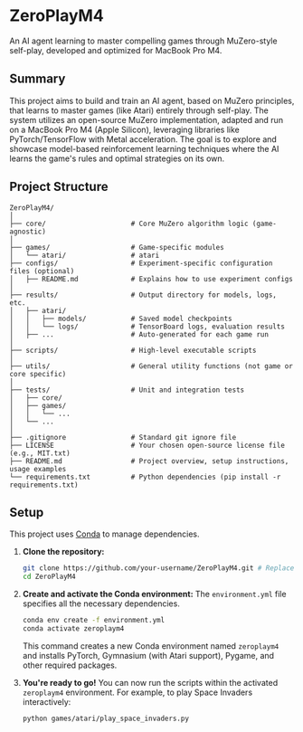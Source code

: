 # ZeroPlayM4
An AI agent learning to master compelling games through MuZero-style self-play, developed and optimized for MacBook Pro M4.

## Summary

This project aims to build and train an AI agent, based on MuZero principles, that learns to master games (like Atari) entirely through self-play. The system utilizes an open-source MuZero implementation, adapted and run on a MacBook Pro M4 (Apple Silicon), leveraging libraries like PyTorch/TensorFlow with Metal acceleration. The goal is to explore and showcase model-based reinforcement learning techniques where the AI learns the game's rules and optimal strategies on its own.

## Project Structure 

```
ZeroPlayM4/
│
├── core/                     # Core MuZero algorithm logic (game-agnostic)
│
├── games/                    # Game-specific modules
│   └── atari/                # atari 
├── configs/                  # Experiment-specific configuration files (optional)
│   ├── README.md             # Explains how to use experiment configs
│
├── results/                  # Output directory for models, logs, etc.
│   ├── atari/
│   │   ├── models/           # Saved model checkpoints
│   │   └── logs/             # TensorBoard logs, evaluation results
│   ├── ...                   # Auto-generated for each game run
│
├── scripts/                  # High-level executable scripts
│
├── utils/                    # General utility functions (not game or core specific)
│
├── tests/                    # Unit and integration tests
│   ├── core/
│   ├── games/
│   │   └── ...
│   └── ...
│
├── .gitignore                # Standard git ignore file
├── LICENSE                   # Your chosen open-source license file (e.g., MIT.txt)
├── README.md                 # Project overview, setup instructions, usage examples
└── requirements.txt          # Python dependencies (pip install -r requirements.txt)
```

## Setup

This project uses [Conda](https://docs.conda.io/en/latest/miniconda.html) to manage dependencies.

1.  **Clone the repository:**
    ```bash
    git clone https://github.com/your-username/ZeroPlayM4.git # Replace with your repo URL if different
    cd ZeroPlayM4
    ```

2.  **Create and activate the Conda environment:**
    The `environment.yml` file specifies all the necessary dependencies.
    ```bash
    conda env create -f environment.yml
    conda activate zeroplaym4
    ```
    This command creates a new Conda environment named `zeroplaym4` and installs PyTorch, Gymnasium (with Atari support), Pygame, and other required packages.

3.  **You're ready to go!** You can now run the scripts within the activated `zeroplaym4` environment. For example, to play Space Invaders interactively:
    ```bash
    python games/atari/play_space_invaders.py
    ```

